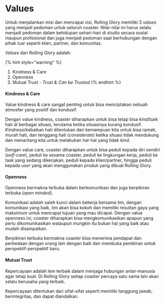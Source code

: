 # Values

Untuk menjalankan misi dan mencapai visi, Rolling Glory memiliki 3 _values_ yang menjadi pedoman untuk seluruh coaster. Nilai-nilai ini harus selalu menjadi pedoman dalam kehidupan sehari-hari di studio secara sosial maupun profesional dan juga menjadi pedoman saat berhubungan dengan pihak luar seperti klien, partner, dan komunitas.

_Values_ dari Rolling Glory adalah: 

{% hint style="warning" %}
1. Kindness & Care
2. Openness
3. Mutual Trust - _Trust & Can be Trusted_
{% endhint %}

#### Kindness & Care

Value kindness & care sangat penting untuk bisa menciptakan sebuah atmosfer yang positif dan kondusif.

Dengan value kindness, coaster diharapkan untuk bisa tetap bisa _kind_/baik hati di berbagai situasi, terutama ketika situasinya kurang kondusif. _Kindness_/kebaikan hati ditentukan dari kemampuan kita untuk bisa ramah, murah hati, dan tenggang hati \(_considerate_\) ketika situasi tidak mendukung dan menantang kita untuk melakukan hal-hal yang tidak _kind_.

Dengan value care, coaster diharapkan untuk bisa peduli kepada diri sendiri \(_self-care_\), peduli ke sesama coaster, peduli ke lingkungan kerja, peduli ke task yang sedang dikerjakan, peduli kepada klien/partner, hingga peduli kepada _user_ yang akan menggunakan produk yang dibuat Rolling Glory.

#### Openness

Openness bermakna terbuka dalam berkomunikasi dan juga berpikiran terbuka \(_open minded_\). 

Komunikasi adalah salah kunci dalam bekerja bersama tim, dengan komunikasi yang baik, tim akan bisa kokoh dan memiliki resultan gaya yang maksimum untuk mencapai tujuan yang mau dicapai. Dengan value openness ini, coaster diharapkan bisa mengkomunikasikan apapun yang perlu dikomunikasikan walaupun mungkin itu bukan hal yang baik atau mudah disampaikan.

Berpikiran terbuka bermakna coaster bisa menerima pendapat dan perbedaan dengan orang lain dengan baik dan membuka pemikiran untuk perspektif-perspektif baru.

#### Mutual Trust

Kepercayaan adalah lem terbaik dalam menjaga hubungan antar-manusia agar tetap kuat. Di Rolling Glory setiap coaster percaya satu sama lain akan selalu berusaha yang terbaik.

Kepercayaan ditentukan dari sifat-sifat seperti memiliki tanggung jawab, berintegritas, dan dapat diandalkan.




